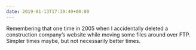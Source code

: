 ```yaml
---
date: 2019-01-13T17:39:49+00:00
---
```


Remembering that one time in 2005 when I accidentally deleted a construction company’s website while moving some files around over FTP. Simpler times maybe, but not necessarily better times.
